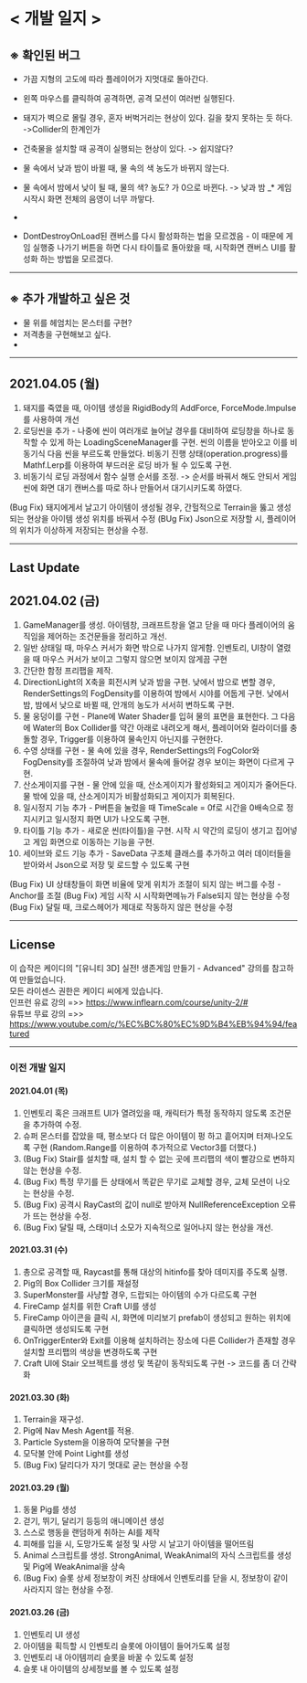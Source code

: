 # < 개발 일지 >

## ※ 확인된 버그
* 가끔 지형의 고도에 따라 플레이어가 지멋대로 돌아간다.
* 왼쪽 마우스를 클릭하여 공격하면, 공격 모션이 여러번 실행된다.
* 돼지가 벽으로 몰릴 경우, 혼자 버벅거리는 현상이 있다. 길을 찾지 못하는 듯 하다. ->Collider의 한계인가
* 건축물을 설치할 때 공격이 실행되는 현상이 있다. -> 쉽지않다?
* 물 속에서 낮과 밤이 바뀔 때, 물 속의 색 농도가 바뀌지 않는다.
* 물 속에서 밤에서 낮이 될 때, 물의 색? 농도? 가 0으로 바뀐다.
-> 낮과 밤
_* 게임 시작시 화면 전체의 음영이 너무 까맣다.

*
* DontDestroyOnLoad된 캔버스를 다시 활성화하는 법을 모르겠음 - 이 때문에 게임 실행중 나가기 버튼을 하면 다시 타이틀로 돌아왔을 때, 시작화면 캔버스 UI를 활성화 하는 방법을 모르겠다.

-------------------------------------------------------------------

## ※ 추가 개발하고 싶은 것
* 물 위를 헤엄치는 몬스터를 구현?
* 저격총을 구현해보고 싶다.
* 

--------------------------------------------------------------------

## 2021.04.05 (월)

1. 돼지를 죽였을 때, 아이템 생성을 RigidBody의 AddForce, ForceMode.Impulse를 사용하여 개선
2. 로딩씬을 추가 - 나중에 씬이 여러개로 늘어날 경우를 대비하여 로딩창을 하나로 동작할 수 있게 하는 LoadingSceneManager를 구현. 씬의 이름을 받아오고 이를 비동기식 다음 씬을 부르도록 만들었다. 비동기 진행 상태(operation.progress)를 Mathf.Lerp를 이용하여 부드러운 로딩 바가 될 수 있도록 구현.
3. 비동기식 로딩 과정에서 함수 실행 순서를 조정. -> 순서를 바꿔서 해도 안되서 게임 씬에 화면 대기 캔버스를 따로 하나 만들어서 대기시키도록 하였다.



(Bug Fix) 돼지에게서 날고기 아이템이 생성될 경우, 간헐적으로 Terrain을 뚫고 생성되는 현상을 아이템 생성 위치를 바꿔서 수정
(BUg Fix) Json으로 저장할 시, 플레이어의 위치가 이상하게 저장되는 현상을 수정.

--------------------------------------------------------------------

## Last Update
## 2021.04.02 (금)


1. GameManager를 생성. 아이템창, 크래프트창을 열고 닫을 때 마다 플레이어의 움직임을 제어하는 조건문들을 정리하고 개선. 
2. 일반 상태일 때, 마우스 커서가 화면 밖으로 나가지 않게함. 인벤토리, UI창이 열렸을 때 마우스 커서가 보이고 그렇지 않으면 보이지 않게끔 구현
3. 간단한 함정 프리팹을 제작. 
4. DirectionLight의 X축을 회전시켜 낮과 밤을 구현. 낮에서 밤으로 변할 경우, RenderSettings의 FogDensity를 이용하여 밤에서 시야를 어둡게 구현. 낮에서 밤, 밤에서 낮으로 바뀔 때, 안개의 농도가 서서히 변하도록 구현.
5. 물 웅덩이를 구현 - Plane에 Water Shader를 입혀 물의 표면을 표현한다. 그 다음에 Water의 Box Collider를 약간 아래로 내려오게 해서, 플레이어와 컬라이더를 충돌할 경우, Trigger를 이용하여 물속인지 아닌지를 구현한다.
6. 수영 상태를 구현 - 물 속에 있을 경우, RenderSettings의 FogColor와 FogDensity를 조절하여 낮과 밤에서 물속에 들어갈 경우 보이는 화면이 다르게 구현.
7. 산소게이지를 구현 - 물 안에 있을 때, 산소게이지가 활성화되고 게이지가 줄어든다. 물 밖에 있을 때, 산소게이지가 비활성화되고 게이지가 회복된다.
8. 일시정지 기능 추가 - P버튼을 눌렀을 때 TimeScale = 0f로 시간을 0배속으로 정지시키고 일시정지 화면 UI가 나오도록 구현.
9. 타이틀 기능 추가 - 새로운 씬(타이틀)을 구현. 시작 시 약간의 로딩이 생기고 집어넣고 게임 화면으로 이동하는 기능을 구현.
10. 세이브와 로드 기능 추가 - SaveData 구조체 클래스를 추가하고 여러 데이터들을 받아와서 Json으로 저장 및 로드할 수 있도록 구현 

(Bug Fix) UI 상태창들이 화면 비율에 맞게 위치가 조절이 되지 않는 버그를 수정 - Anchor를 조절
(Bug Fix) 게임 시작 시 시작화면메뉴가 False되지 않는 현상을 수정
(Bug Fix) 달릴 때, 크로스헤어가 제대로 작동하지 않은 현상을 수정

---------------------------------------------------------------
## License

이 습작은 케이디의 "[유니티 3D] 실전! 생존게임 만들기 - Advanced" 강의를 참고하여 만들었습니다.\
모든 라이센스 권한은 케이디 씨에게 있습니다.\
인프런 유료 강의 =>> https://www.inflearn.com/course/unity-2/# \
유튜브 무료 강의 =>> https://www.youtube.com/c/%EC%BC%80%EC%9D%B4%EB%94%94/featured

--------------------------------------------------------------------
### 이전 개발 일지

#### 2021.04.01 (목)
1. 인벤토리 혹은 크래프트 UI가 열려있을 때, 캐릭터가 특정 동작하지 않도록 조건문을 추가하여 수정.
2. 슈퍼 몬스터를 잡았을 때, 평소보다 더 많은 아이템이 펑 하고 흩어지며 터져나오도록 구현 (Random.Range를 이용하여 추가적으로 Vector3를 더했다.)
3. (Bug Fix) Stair를 설치할 때, 설치 할 수 없는 곳에 프리팹의 색이 빨강으로 변하지 않는 현상을 수정.
4. (Bug Fix) 특정 무기를 든 상태에서 똑같은 무기로 교체할 경우, 교체 모션이 나오는 현상을 수정.
5. (Bug Fix) 공격시 RayCast의 값이 null로 받아져 NullReferenceException 오류가 뜨는 현상을 수정.
6. (Bug Fix) 달릴 때, 스태미너 소모가 지속적으로 일어나지 않는 현상을 개선.


#### 2021.03.31 (수)
1. 총으로 공격할 때, Raycast를 통해 대상의 hitinfo를 찾아 데미지를 주도록 실행.
2. Pig의 Box Collider 크기를 재설정
3. SuperMonster를 사냥할 경우, 드랍되는 아이템의 수가 다르도록 구현
4. FireCamp 설치를 위한 Craft UI를 생성
5. FireCamp 아이콘을 클릭 시, 화면에 미리보기 prefab이 생성되고 원하는 위치에 클릭하면 생성되도록 구현
6. OnTriggerEnter와 Exit를 이용해 설치하려는 장소에 다른 Collider가 존재할 경우 설치할 프리팹의 색상을 변경하도록 구현
7. Craft UI에 Stair 오브젝트를 생성 및 똑같이 동작되도록 구현 -> 코드를 좀 더 간략화


#### 2021.03.30 (화)
1. Terrain을 재구성. 
2. Pig에 Nav Mesh Agent를 적용.
3. Particle System을 이용하여 모닥불을 구현
4. 모닥불 안에 Point Light를 생성
5. (Bug Fix) 달리다가 자기 멋대로 굳는 현상을 수정


#### 2021.03.29 (월)
1. 동물 Pig를 생성
2. 걷기, 뛰기, 달리기 등등의 애니메이션 생성
3. 스스로 행동을 랜덤하게 취하는 AI를 제작
4. 피해를 입을 시, 도망가도록 설정 및 사망 시 날고기 아이템을 떨어뜨림
5. Animal 스크립트를 생성. StrongAnimal, WeakAnimal의 자식 스크립트를 생성 및 Pig에 WeakAnimal을 상속
6. (Bug Fix) 슬롯 상세 정보창이 켜진 상태에서 인벤토리를 닫을 시, 정보창이 같이 사라지지 않는 현상을 수정.


#### 2021.03.26 (금)
1. 인벤토리 UI 생성
2. 아이템을 획득할 시 인벤토리 슬롯에 아이템이 들어가도록 설정
3. 인벤토리 내 아이템끼리 슬롯을 바꿀 수 있도록 설정
4. 슬롯 내 아이템의 상세정보를 볼 수 있도록 설정
